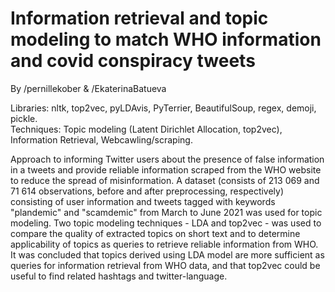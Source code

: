 # Information retrieval and topic modeling to match WHO information and covid conspiracy tweets
By /pernillekober & /EkaterinaBatueva

Libraries: nltk, top2vec, pyLDAvis, PyTerrier, BeautifulSoup, regex, demoji, pickle.\
Techniques: Topic modeling (Latent Dirichlet Allocation, top2vec), Information Retrieval, Webcawling/scraping.

Approach to informing Twitter users about the presence of false information in a tweets and provide reliable information scraped from the WHO website to reduce the spread of misinformation. A dataset (consists of 213 069 and 71 614 observations, before and after preprocessing, respectively) consisting of user information and tweets tagged with keywords "plandemic" and "scamdemic" from March to June 2021 was used for topic modeling. Two topic modeling techniques - LDA and top2vec - was used to compare the  quality of extracted topics on short text and to determine applicability of topics as queries to retrieve reliable information from WHO. It was concluded that topics derived using LDA model are more sufficient as queries for information retrieval from WHO data, and that top2vec could be useful to find related hashtags and twitter-language.
